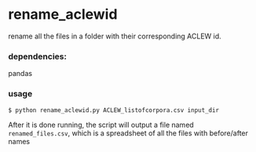# rename_aclewid

rename all the files in a folder with their corresponding ACLEW id.

### dependencies:

pandas

### usage

```
$ python rename_aclewid.py ACLEW_listofcorpora.csv input_dir
```

After it is done running, the script will output a file named ```renamed_files.csv```, which is a spreadsheet of all the files with before/after names